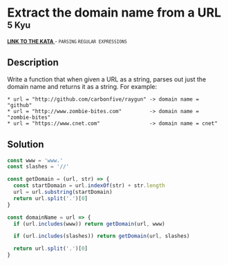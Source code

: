 <h1>Extract the domain name from a URL <sup><sup>5 Kyu</sup></sup></h1>

<sup>
  <a href="https://www.codewars.com/kata/514a024011ea4fb54200004b">
    <strong>LINK TO THE KATA</strong>
  </a> - <code>PARSING</code> <code>REGULAR EXPRESSIONS</code>
</sup>

## Description

Write a function that when given a URL as a string, parses out just the domain name and returns it as a string. For example:

```
* url = "http://github.com/carbonfive/raygun" -> domain name = "github"
* url = "http://www.zombie-bites.com"         -> domain name = "zombie-bites"
* url = "https://www.cnet.com"                -> domain name = cnet"
```

## Solution

```javascript
const www = 'www.'
const slashes = '//'

const getDomain = (url, str) => {
  const startDomain = url.indexOf(str) + str.length
  url = url.substring(startDomain)
  return url.split('.')[0]
}

const domainName = url => {
  if (url.includes(www)) return getDomain(url, www)

  if (url.includes(slashes)) return getDomain(url, slashes)

  return url.split('.')[0]
}
```
